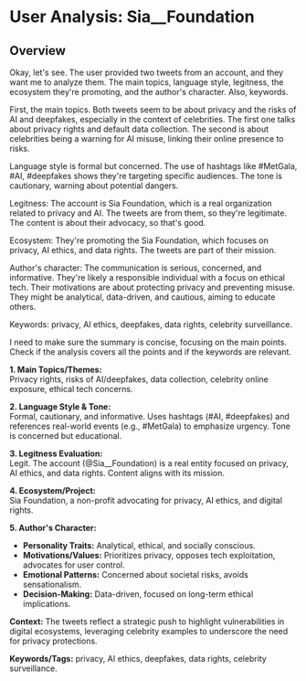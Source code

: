 # User Analysis: Sia__Foundation

## Overview

<think>
Okay, let's see. The user provided two tweets from an account, and they want me to analyze them. The main topics, language style, legitness, the ecosystem they're promoting, and the author's character. Also, keywords.

First, the main topics. Both tweets seem to be about privacy and the risks of AI and deepfakes, especially in the context of celebrities. The first one talks about privacy rights and default data collection. The second is about celebrities being a warning for AI misuse, linking their online presence to risks.

Language style is formal but concerned. The use of hashtags like #MetGala, #AI, #deepfakes shows they're targeting specific audiences. The tone is cautionary, warning about potential dangers.

Legitness: The account is Sia Foundation, which is a real organization related to privacy and AI. The tweets are from them, so they're legitimate. The content is about their advocacy, so that's good.

Ecosystem: They're promoting the Sia Foundation, which focuses on privacy, AI ethics, and data rights. The tweets are part of their mission.

Author's character: The communication is serious, concerned, and informative. They're likely a responsible individual with a focus on ethical tech. Their motivations are about protecting privacy and preventing misuse. They might be analytical, data-driven, and cautious, aiming to educate others.

Keywords: privacy, AI ethics, deepfakes, data rights, celebrity surveillance.

I need to make sure the summary is concise, focusing on the main points. Check if the analysis covers all the points and if the keywords are relevant.
</think>

**1. Main Topics/Themes:**  
Privacy rights, risks of AI/deepfakes, data collection, celebrity online exposure, ethical tech concerns.  

**2. Language Style & Tone:**  
Formal, cautionary, and informative. Uses hashtags (#AI, #deepfakes) and references real-world events (e.g., #MetGala) to emphasize urgency. Tone is concerned but educational.  

**3. Legitness Evaluation:**  
Legit. The account (@Sia__Foundation) is a real entity focused on privacy, AI ethics, and data rights. Content aligns with its mission.  

**4. Ecosystem/Project:**  
Sia Foundation, a non-profit advocating for privacy, AI ethics, and digital rights.  

**5. Author's Character:**  
- **Personality Traits:** Analytical, ethical, and socially conscious.  
- **Motivations/Values:** Prioritizes privacy, opposes tech exploitation, advocates for user control.  
- **Emotional Patterns:** Concerned about societal risks, avoids sensationalism.  
- **Decision-Making:** Data-driven, focused on long-term ethical implications.  

**Context:** The tweets reflect a strategic push to highlight vulnerabilities in digital ecosystems, leveraging celebrity examples to underscore the need for privacy protections.  

**Keywords/Tags:** privacy, AI ethics, deepfakes, data rights, celebrity surveillance.